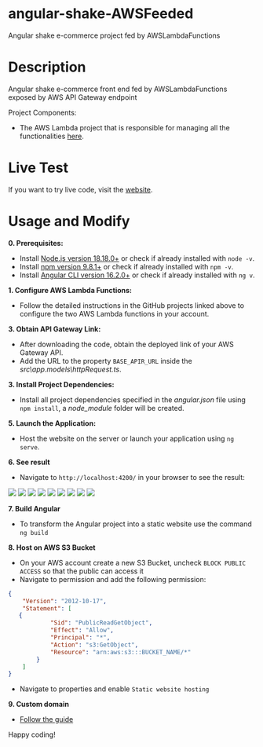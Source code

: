 # angular-shake-AWSFeeded
Angular shake e-commerce project fed by AWSLambdaFunctions

# Description
Angular shake e-commerce front end fed by AWSLambdaFunctions exposed by AWS API Gateway endpoint

Project Components:
- The AWS Lambda project that is responsible for managing all the functionalities [here](https://github.com/Puntiss/java-shake-AWSLambdaFunctions).

# Live Test
If you want to try live code, visit the [website](https://angular-shake-shop.s3.us-east-2.amazonaws.com/index.html).

# Usage and Modify
**0. Prerequisites:**

- Install [Node.js version 18.18.0+](https://nodejs.org/en/download/current) or check if already installed with `node -v`.
- Install [npm version 9.8.1+](https://docs.npmjs.com/downloading-and-installing-node-js-and-npm) or check if already installed with `npm -v`.
- Install [Angular CLI version 16.2.0+](https://angular.io/cli) or check if already installed with `ng v`.

**1. Configure AWS Lambda Functions:**
   
- Follow the detailed instructions in the GitHub projects linked above to configure the two AWS Lambda functions in your account.

**3. Obtain API Gateway Link:**
   
- After downloading the code, obtain the deployed link of your AWS Gateway API.
- Add the URL to the property `BASE_APIR_URL` inside the *src\app\.models\httpRequest.ts*.

**3. Install Project Dependencies:**
   
- Install all project dependencies specified in the *angular.json* file using `npm install`, a *node_module* folder will be created.

**5. Launch the Application:**

- Host the website on the server or launch your application using `ng serve`.

**6. See result**

- Navigate to `http://localhost:4200/` in your browser to see the result:

![](https://github.com/Puntiss/angular-shake-AWSFeeded/blob/master/screenshot/text%20filter.JPG)
![](https://github.com/Puntiss/angular-shake-AWSFeeded/blob/master/screenshot/user%20not%20found.JPG)
![](https://github.com/Puntiss/angular-shake-AWSFeeded/blob/master/screenshot/user%20saved.JPG)
![](https://github.com/Puntiss/angular-shake-AWSFeeded/blob/master/screenshot/login%20done.JPG)
![](https://github.com/Puntiss/angular-shake-AWSFeeded/blob/master/screenshot/info%20page.JPG)
![](https://github.com/Puntiss/angular-shake-AWSFeeded/blob/master/screenshot/filter%20price%20and%20qty%20home.JPG)
![](https://github.com/Puntiss/angular-shake-AWSFeeded/blob/master/screenshot/cart.JPG)
![](https://github.com/Puntiss/angular-shake-AWSFeeded/blob/master/screenshot/order%20made.JPG)
![](https://github.com/Puntiss/angular-shake-AWSFeeded/blob/master/screenshot/numOrder%20updated.JPG)

**7. Build Angular**

- To transform the Angular project into a static website use the command `ng build`

**8. Host on AWS S3 Bucket**

- On your AWS account create a new S3 Bucket, uncheck `BLOCK PUBLIC ACCESS` so that the public can access it
- Navigate to permission and add the following permission:
```json
{
    "Version": "2012-10-17",
    "Statement": [
   {
            "Sid": "PublicReadGetObject",
            "Effect": "Allow",
            "Principal": "*",
            "Action": "s3:GetObject",
            "Resource": "arn:aws:s3:::BUCKET_NAME/*"
        }
    ]
}
```
- Navigate to properties and enable `Static website hosting`
  
**9. Custom domain**

- [Follow the guide](https://dev.to/aws-builders/how-to-deploy-a-static-website-on-amazon-s3-with-route-53-3o6p)

Happy coding!

